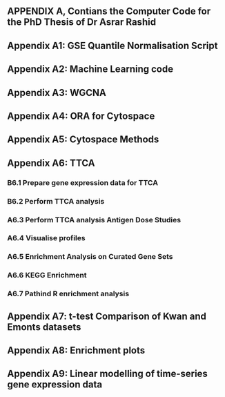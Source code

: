 ## APPENDIX A, Contians the Computer Code for the PhD Thesis of Dr Asrar Rashid

## Appendix A1: GSE Quantile Normalisation Script
## Appendix A2: Machine Learning code
## Appendix A3: WGCNA
## Appendix A4: ORA for Cytospace
## Appendix A5: Cytospace Methods 
## Appendix A6: TTCA
### 				        B6.1	Prepare gene expression data for TTCA
### 				        B6.2 	Perform TTCA analysis
### 				A6.3 	Perform TTCA analysis Antigen Dose Studies
### 				A6.4    Visualise profiles
### 				A6.5    Enrichment Analysis on Curated Gene Sets
### 				A6.6    KEGG Enrichment
### 				A6.7   	Pathind R enrichment analysis
## Appendix A7: t-test Comparison of Kwan and Emonts datasets 
## Appendix A8: Enrichment plots
## Appendix A9: Linear modelling of time-series gene expression data
